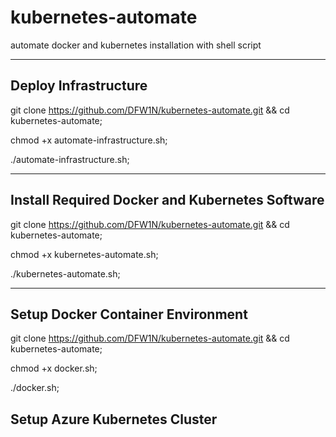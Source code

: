 # kubernetes-automate
automate docker and kubernetes installation with shell script

---

## Deploy Infrastructure

git clone https://github.com/DFW1N/kubernetes-automate.git && cd kubernetes-automate;

chmod +x automate-infrastructure.sh;

./automate-infrastructure.sh;

---

## Install Required Docker and Kubernetes Software

git clone https://github.com/DFW1N/kubernetes-automate.git && cd kubernetes-automate;

chmod +x kubernetes-automate.sh;

./kubernetes-automate.sh;

---

## Setup Docker Container Environment

git clone https://github.com/DFW1N/kubernetes-automate.git && cd kubernetes-automate;

chmod +x docker.sh;

./docker.sh;

## Setup Azure Kubernetes Cluster


